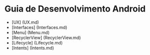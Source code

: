 # Guia de Desenvolvimento Android

- [UX] (UX.md)
- [Interfaces] (Interfaces.md)
- [Menu] (Menu.md)
- [RecyclerView] (RecyclerView.md)
- [Lifecycle] (Lifecycle.md)
- [Intents] (Intents.md)
